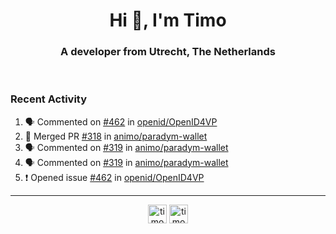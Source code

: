 <h1 align="center">Hi 👋, I'm Timo</h1>
<h3 align="center">A developer from Utrecht, The Netherlands</h3>
<br/>
<!-- https://github.com/rahuldkjain/github-profile-readme-generator --!>

<!--  <p align="left"><img src="https://github-readme-stats.vercel.app/api?username=timoglastra&show_icons=true&count_private=true&" alt="timoglastra" /></p> --!>

<!--
Github language stats
<p align="left"><img src="https://github-readme-stats.vercel.app/api/top-langs/?username=timoglastra&layout=compact" alt="timoglastra" /><p>
-->

<!-- Codestats language stats -->
<!-- <p align="left"><img src="https://codestats-readme.vercel.app/api/top-langs/?username=timoglastra&layout=compact&language_count=12" alt="timoglastra" /><p>    --!>
  
<h3>Recent Activity</h3>

<!--START_SECTION:activity-->
1. 🗣 Commented on [#462](https://github.com/openid/OpenID4VP/issues/462#issuecomment-2739879714) in [openid/OpenID4VP](https://github.com/openid/OpenID4VP)
2. 🎉 Merged PR [#318](https://github.com/animo/paradym-wallet/pull/318) in [animo/paradym-wallet](https://github.com/animo/paradym-wallet)
3. 🗣 Commented on [#319](https://github.com/animo/paradym-wallet/pull/319#issuecomment-2739557684) in [animo/paradym-wallet](https://github.com/animo/paradym-wallet)
4. 🗣 Commented on [#319](https://github.com/animo/paradym-wallet/pull/319#issuecomment-2739551593) in [animo/paradym-wallet](https://github.com/animo/paradym-wallet)
5. ❗ Opened issue [#462](https://github.com/openid/OpenID4VP/issues/462) in [openid/OpenID4VP](https://github.com/openid/OpenID4VP)
<!--END_SECTION:activity-->

---

<p align="center">
<a href="https://twitter.com/timoglastra" target="blank"><img align="center" src="https://cdn.jsdelivr.net/npm/simple-icons@3.0.1/icons/twitter.svg" alt="timoglastra" height="30" width="30" /></a>
<a href="https://linkedin.com/in/timoglastra" target="blank"><img align="center" src="https://cdn.jsdelivr.net/npm/simple-icons@3.0.1/icons/linkedin.svg" alt="timoglastra" height="30" width="30" /></a>
</p>



